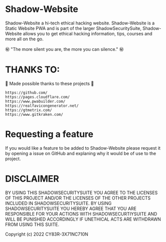 # Shadow-Website

Shadow-Website a hi-tech ethical hacking website. Shadow-Website is a Static Website PWA and is part of the larger ShadowSecuritySuite, Shadow-Website allows you to get ethical hacking information, tips, courses and more all on the go.

㊙️ "The more silent you are, the more you can silence." ㊙️

# THANKS TO:

💖 Made possible thanks to these projects 💖

```
https://github.com/
https://pages.cloudflare.com/
https://www.pwabuilder.com/
https://realfavicongenerator.net/
https://gtmetrix.com/
https://www.gitkraken.com/
```
# Requesting a feature

If you would like a feature to be added to Shadow-Website please request it by opening a issue on GitHub and explaning why it would be of use to the project.

# DISCLAIMER

BY USING THIS SHADOWSECURITYSUITE YOU AGREE TO THE LICENSES OF THIS PROJECT AND/OR THE LICENSES OF THE OTHER PROJECTS INCLUDED IN SHADOWSECURITYSUITE. BY USING SHADOWSECURITYSUITE YOU HEREBY AGREE THAT YOU ARE RESPONSIBLE FOR YOUR ACTIONS WITH SHADOWSECURTIYSUITE AND WILL BE PUNISHED ACCORDINGLY IF UNETHICAL ACTS ARE WITHDRAWN FROM USING THIS SUITE. 

Copyright (c) 2022 CY83R-3X71NC710N
